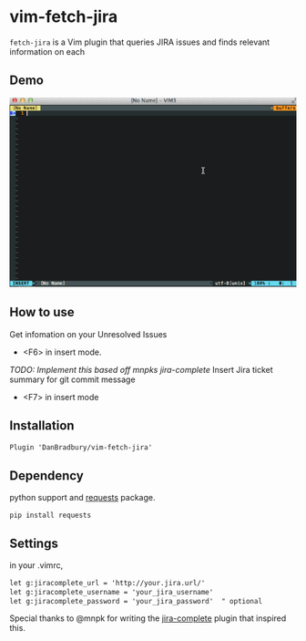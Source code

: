 # vim-fetch-jira

`fetch-jira` is a Vim plugin that queries JIRA issues and finds relevant information on each

## Demo

![](fetch-jira.gif)

## How to use
Get infomation on your Unresolved Issues
  - \<F6\> in insert mode.

*TODO: Implement this based off mnpks jira-complete*
Insert Jira ticket summary for git commit message
  - \<F7> in insert mode

## Installation
```
Plugin 'DanBradbury/vim-fetch-jira'
```

## Dependency
python support and [requests](http://docs.python-requests.org/) package.

```
pip install requests
```

## Settings

in your .vimrc,

```
let g:jiracomplete_url = 'http://your.jira.url/'
let g:jiracomplete_username = 'your_jira_username'
let g:jiracomplete_password = 'your_jira_password'  " optional
```

Special thanks to @mnpk for writing the [jira-complete](https://github.com/mnpk/vim-jira-complete) plugin that inspired this.
